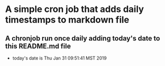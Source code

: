 A simple cron job that adds daily timestamps to markdown file
============================================================
## A chronjob run once daily adding today's date to this README.md file
* today's date is Thu Jan 31 09:51:41 MST 2019

